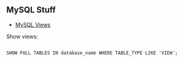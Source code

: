 ## MySQL Stuff

* [MySQL Views](https://stackoverflow.com/questions/2834016/how-to-get-a-list-of-mysql-views)


Show views:

```

SHOW FULL TABLES IN database_name WHERE TABLE_TYPE LIKE 'VIEW';

```
